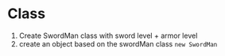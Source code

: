 # Class
1. Create SwordMan class with sword level + armor level
2. create an object based on the swordMan class `new SwordMan`